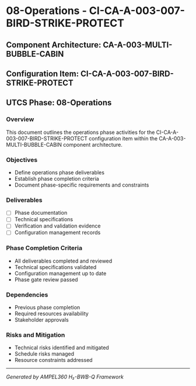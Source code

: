 # 08-Operations - CI-CA-A-003-007-BIRD-STRIKE-PROTECT

## Component Architecture: CA-A-003-MULTI-BUBBLE-CABIN
## Configuration Item: CI-CA-A-003-007-BIRD-STRIKE-PROTECT
## UTCS Phase: 08-Operations

### Overview
This document outlines the operations phase activities for the CI-CA-A-003-007-BIRD-STRIKE-PROTECT configuration item within the CA-A-003-MULTI-BUBBLE-CABIN component architecture.

### Objectives
- Define operations phase deliverables
- Establish phase completion criteria
- Document phase-specific requirements and constraints

### Deliverables
- [ ] Phase documentation
- [ ] Technical specifications
- [ ] Verification and validation evidence
- [ ] Configuration management records

### Phase Completion Criteria
- All deliverables completed and reviewed
- Technical specifications validated
- Configuration management up to date
- Phase gate review passed

### Dependencies
- Previous phase completion
- Required resources availability
- Stakeholder approvals

### Risks and Mitigation
- Technical risks identified and mitigated
- Schedule risks managed
- Resource constraints addressed

---
*Generated by AMPEL360 H₂-BWB-Q Framework*
